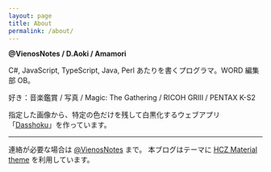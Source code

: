 ```yaml
---
layout: page
title: About
permalink: /about/
---
```


**@VienosNotes / D.Aoki / Amamori**

C#, JavaScript, TypeScript, Java, Perl あたりを書くプログラマ。WORD 編集部 OB。

好き：音楽鑑賞 / 写真 / Magic: The Gathering / RICOH GRIII / PENTAX K-S2

指定した画像から、特定の色だけを残して白黒化するウェブアプリ「<a href="https://pages.vno.jp/Dasshoku">Dasshoku</a>」を作っています。

<hr>

連絡が必要な場合は <a href="https://twitter.com/vienosnotes">@VienosNotes</a> まで。
本ブログはテーマに <a href="https://github.com/codeasashu/hcz-jekyll-blog">HCZ Material theme</a> を利用しています。